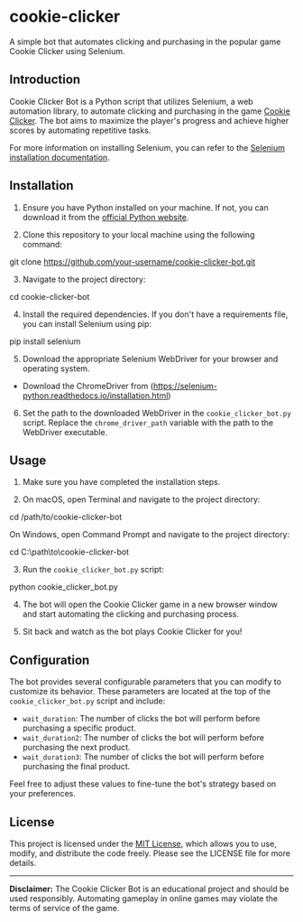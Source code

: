 # cookie-clicker

A simple bot that automates clicking and purchasing in the popular game Cookie Clicker using Selenium.

## Introduction

Cookie Clicker Bot is a Python script that utilizes Selenium, a web automation library, to automate clicking and purchasing in the game [Cookie Clicker](https://orteil.dashnet.org/cookieclicker/). The bot aims to maximize the player's progress and achieve higher scores by automating repetitive tasks.

For more information on installing Selenium, you can refer to the [Selenium installation documentation](https://selenium-python.readthedocs.io/installation.html#).

## Installation

1. Ensure you have Python installed on your machine. If not, you can download it from the [official Python website](https://www.python.org/).

2. Clone this repository to your local machine using the following command:

git clone https://github.com/your-username/cookie-clicker-bot.git

3. Navigate to the project directory:

cd cookie-clicker-bot

4. Install the required dependencies. If you don't have a requirements file, you can install Selenium using pip:

pip install selenium

5. Download the appropriate Selenium WebDriver for your browser and operating system.
- Download the ChromeDriver from (https://selenium-python.readthedocs.io/installation.html)

6. Set the path to the downloaded WebDriver in the `cookie_clicker_bot.py` script. Replace the `chrome_driver_path` variable with the path to the WebDriver executable.

## Usage

1. Make sure you have completed the installation steps.

2. On macOS, open Terminal and navigate to the project directory:

cd /path/to/cookie-clicker-bot

On Windows, open Command Prompt and navigate to the project directory:

cd C:\path\to\cookie-clicker-bot

3. Run the `cookie_clicker_bot.py` script:

python cookie_clicker_bot.py

4. The bot will open the Cookie Clicker game in a new browser window and start automating the clicking and purchasing process.

5. Sit back and watch as the bot plays Cookie Clicker for you!

## Configuration

The bot provides several configurable parameters that you can modify to customize its behavior. These parameters are located at the top of the `cookie_clicker_bot.py` script and include:

- `wait_duration`: The number of clicks the bot will perform before purchasing a specific product.
- `wait_duration2`: The number of clicks the bot will perform before purchasing the next product.
- `wait_duration3`: The number of clicks the bot will perform before purchasing the final product.

Feel free to adjust these values to fine-tune the bot's strategy based on your preferences.

## License

This project is licensed under the [MIT License](LICENSE), which allows you to use, modify, and distribute the code freely. Please see the LICENSE file for more details.

---

**Disclaimer:** The Cookie Clicker Bot is an educational project and should be used responsibly. Automating gameplay in online games may violate the terms of service of the game.
